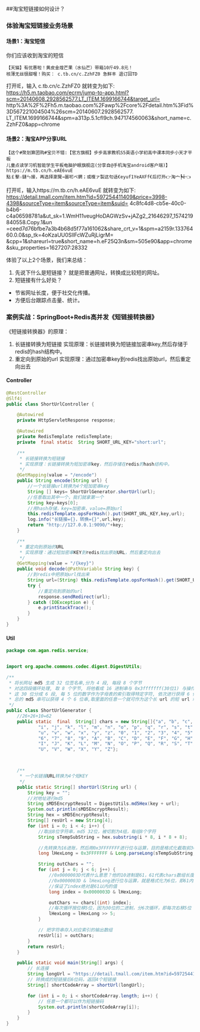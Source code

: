 
##淘宝短链接如何设计？

### 体验淘宝短链接业务场景
#### 场景1：淘宝短信
你们应该收到淘宝的短信
```
【天猫】有优惠啦！黄皮金煌芒果（水仙芒）带箱10斤49.8元！
核薄无丝很甜喔！购买： c.tb.cn/c.ZzhFZ0 急鲜丰 退订回TD
```
打开IE，输入 c.tb.cn/c.ZzhFZ0 就转变为如下:
https://h5.m.taobao.com/ecrm/jump-to-app.html?scm=20140608.2928562577.LT_ITEM.1699166744&target_url=
http%3A%2F%2Fh5.m.taobao.com%2Fawp%2Fcore%2Fdetail.htm%3Fid%3D567221004504%26scm=20140607.2928562577.
LT_ITEM.1699166744&spm=a313p.5.1cfl9ch.947174560063&short_name=c.ZzhFZ0&app=chrome



#### 场景2：淘宝APP分享URL


```
【这个#聚划算团购#宝贝不错:【官方旗舰】步步高家教机S5英语小学初高中课本同步小天才平板
儿童点读学习机智能学生平板电脑护眼旗舰店(分享自@手机淘宝android客户端)】
https://m.tb.cn/h.eAE6vuE 
點￡擊☆鏈ㄣ接，再选择瀏覽→噐咑ぺ鐦；或椱ァ製这句话€eyuf1YeAXFf€后打开👉淘宀┡ē👈
```
打开IE，输入https://m.tb.cn/h.eAE6vuE  就转变为如下:
https://detail.tmall.com/item.htm?id=597254411409&price=3998-4398&sourceType=item&sourceType=item&suid=
4c8fc4d8-cb5e-40c0-b4b6-c4a06598781a&ut_sk=1.WmH11veugHoDAGWzSv+jAZg2_21646297_1574219840558.Copy.1&un
=ceed7d76bfbe7a3b4b68d5f77a161062&share_crt_v=1&spm=a2159r.13376460.0.0&sp_tk=4oKzaUU0SllFcWZuRjLigrM=
&cpp=1&shareurl=true&short_name=h.eF25Q3n&sm=505e90&app=chrome&sku_properties=1627207:28332

体验了以上2个场景，我们来总结：
1. 先说下什么是短链接？
就是把普通网址，转换成比较短的网址。  
2. 短链接有什么好处？
- 节省网址长度，便于社交化传播。
- 方便后台跟踪点击量、统计。



### 案例实战：SpringBoot+Redis高并发《短链接转换器》
《短链接转换器》的原理：
1. 长链接转换为短链接
实现原理：长链接转换为短链接加密串key,然后存储于redis的hash结构中。
2. 重定向到原始的url
实现原理：通过加密串key到redis找出原始url，然后重定向出去

#### Controller
```java
@RestController
@Slf4j
public class ShortUrlController {

    @Autowired
    private HttpServletResponse response;

    @Autowired
    private RedisTemplate redisTemplate;
    private  final static  String SHORT_URL_KEY="short:url";

    /**
     * 长链接转换为短链接
     * 实现原理：长链接转换为短加密串key，然后存储在redis的hash结构中。
     */
    @GetMapping(value = "/encode")
    public String encode(String url) {
        //一个长链接url转换为4个短加密串key
        String [] keys= ShortUrlGenerator.shortUrl(url);
        //任意取出其中一个，我们就拿第一个
        String key=keys[0];
        //用hash存储，key=加密串，value=原始url
        this.redisTemplate.opsForHash().put(SHORT_URL_KEY,key,url);
        log.info("长链接={}，转换={}",url,key);
        return "http://127.0.0.1:9090/"+key;
    }

    /**
     * 重定向到原始的URL
     * 实现原理：通过短加密串KEY到redis找出原始URL，然后重定向出去
     */
    @GetMapping(value = "/{key}")
    public void decode(@PathVariable String key) {
        //到redis中把原始url找出来
        String url=(String) this.redisTemplate.opsForHash().get(SHORT_URL_KEY,key);
        try {
            //重定向到原始的url
            response.sendRedirect(url);
        } catch (IOException e) {
            e.printStackTrace();
        }
    }
}
```

#### Util

```java
package com.agan.redis.service;


import org.apache.commons.codec.digest.DigestUtils;

/**
 * 将长网址 md5 生成 32 位签名串,分为 4 段, 每段 8 个字节
 * 对这四段循环处理, 取 8 个字节, 将他看成 16 进制串与 0x3fffffff(30位1) 与操作, 即超过 30 位的忽略处理
 * 这 30 位分成 6 段, 每 5 位的数字作为字母表的索引取得特定字符, 依次进行获得 6 位字符串
 * 总的 md5 串可以获得 4 个 6 位串,取里面的任意一个就可作为这个长 url 的短 url 地址
 */
public class ShortUrlGenerator {
    //26+26+10=62
    public static  final  String[] chars = new String[]{"a", "b", "c", "d", "e", "f", "g", "h",
            "i", "j", "k", "l", "m", "n", "o", "p", "q", "r", "s", "t",
            "u", "v", "w", "x", "y", "z", "0", "1", "2", "3", "4", "5",
            "6", "7", "8", "9", "A", "B", "C", "D", "E", "F", "G", "H",
            "I", "J", "K", "L", "M", "N", "O", "P", "Q", "R", "S", "T",
            "U", "V", "W", "X", "Y", "Z"};



    /**
     * 一个长链接URL转换为4个短KEY
     */
    public static String[] shortUrl(String url) {
        String key = "";
        //对地址进行md5
        String sMD5EncryptResult = DigestUtils.md5Hex(key + url);
        System.out.println(sMD5EncryptResult);
        String hex = sMD5EncryptResult;
        String[] resUrl = new String[4];
        for (int i = 0; i < 4; i++) {
            //取出8位字符串，md5 32位，被切割为4组，每组8个字符
            String sTempSubString = hex.substring(i * 8, i * 8 + 8);

            //先转换为16进账，然后用0x3FFFFFFF进行位与运算，目的是格式化截取前30位
            long lHexLong = 0x3FFFFFFF & Long.parseLong(sTempSubString, 16);

            String outChars = "";
            for (int j = 0; j < 6; j++) {
                //0x0000003D代表什么意思？他的10进制是61，61代表chars数组长度62的0到61的坐标。
                //0x0000003D & lHexLong进行位与运算，就是格式化为6位，即61内的数字
                //保证了index绝对是61以内的值
                long index = 0x0000003D & lHexLong;

                outChars += chars[(int) index];
                //每次循环按位移5位，因为30位的二进制，分6次循环，即每次右移5位
                lHexLong = lHexLong >> 5;
            }

            // 把字符串存入对应索引的输出数组
            resUrl[i] = outChars;
        }
        return resUrl;
    }

    public static void main(String[] args) {
        // 长连接
        String longUrl = "https://detail.tmall.com/item.htm?id=597254411409";
        // 转换成的短链接后6位码，返回4个短链接
        String[] shortCodeArray = shortUrl(longUrl);

        for (int i = 0; i < shortCodeArray.length; i++) {
            // 任意一个都可以作为短链接码
            System.out.println(shortCodeArray[i]);
        }
    }
}

```
